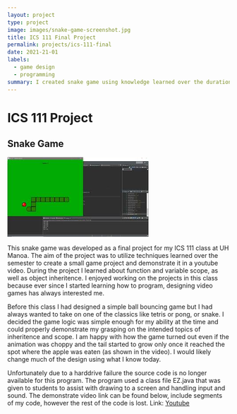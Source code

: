 ```yaml
---
layout: project
type: project
image: images/snake-game-screenshot.jpg
title: ICS 111 Final Project
permalink: projects/ics-111-final
date: 2021-21-01
labels:
  - game design
  - programming
summary: I created snake game using knowledge learned over the duration of the ICS 111 course.
---
```


# ICS 111 Project

## Snake Game

<img class="ui medium right floated rounded image" src="../images/snake-game-screenshot.jpg">


This snake game was developed as a final project for my ICS 111 class at UH Manoa. The aim of the project was to
utilize techniques learned over the semester to create a small game project and demonstrate it in a youtube video.
During the project I learned about function and variable scope, as well as object inheritence. I enjoyed working on
the projects in this class because ever since I started learning how to program, designing video games has always 
interested me.

Before this class I had designed a simple ball bouncing game but I had always wanted to take on one of the classics
like tetris or pong, or snake. I decided the game logic was simple enough for my ability at the time and could
properly demonstrate my grasping on the intended topics of inheritence and scope. I am happy with how the game 
turned out even if the animation was choppy and the tail started to grow only once it reached the spot where the
apple was eaten (as shown in the video). I would likely change much of the design using what I know today.

Unfortunately due to a harddrive failure the source code is no longer available for this program. The program used
a class file EZ.java that was given to students to assist with drawing to a screen and handling input and sound.
The demonstrate video link can be found below, include segments of my code, however the rest of the code is lost.
Link: [Youtube](https://www.youtube.com/watch?v=5HoXUK7cB9o&feature=youtu.be)

